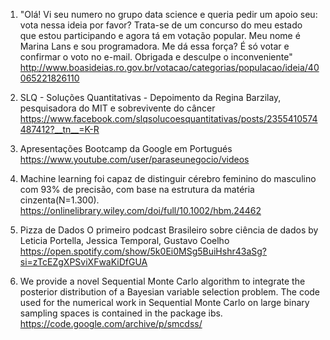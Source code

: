 1. "Olá! Vi seu numero no grupo data science e queria pedir um apoio seu: vota nessa ideia por favor? Trata-se de um concurso do meu estado que estou participando e agora tá em votação popular. Meu nome é Marina Lans e sou programadora. Me dá essa força? É só votar e confirmar o voto no e-mail. Obrigada e desculpe o inconveniente"
http://www.boasideias.ro.gov.br/votacao/categorias/populacao/ideia/40065221826110

2. SLQ - Soluções Quantitativas - Depoimento da Regina Barzilay, pesquisadora do MIT e sobrevivente do câncer
https://www.facebook.com/slqsolucoesquantitativas/posts/2355410574487412?__tn__=K-R

3. Apresentações Bootcamp da Google em Portugués
https://www.youtube.com/user/paraseunegocio/videos

4. Machine learning foi capaz de distinguir cérebro feminino do masculino com 93% de precisão, com base na estrutura da matéria cinzenta(N=1.300).
https://onlinelibrary.wiley.com/doi/full/10.1002/hbm.24462

5. Pizza de Dados
O primeiro podcast Brasileiro sobre ciência de dados by Leticia Portella, Jessica Temporal, Gustavo Coelho
https://open.spotify.com/show/5k0Ei0MSg5BuiHshr43aSg?si=zTcEZgXPSviXFwaKiDfGUA

 6. We provide a novel Sequential Monte Carlo algorithm to integrate the posterior distribution of a Bayesian variable selection problem. The code used for the numerical work in Sequential Monte Carlo on large binary sampling spaces is contained in the package ibs.
 https://code.google.com/archive/p/smcdss/
